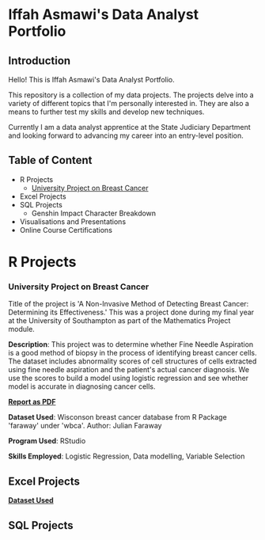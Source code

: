 # Iffah Asmawi's Data Analyst Portfolio

## Introduction
Hello! This is Iffah Asmawi's Data Analyst Portfolio.

This repository is a collection of my data projects. The projects delve into a variety of different topics that I'm personally interested in. They are also a means to further test my skills and develop new techniques.

Currently I am a data analyst apprentice at the State Judiciary Department and looking forward to advancing my career into an entry-level position.

## Table of Content
- R Projects
  - [University Project on Breast Cancer](https://github.com/ifffah/datafolio#university-project-on-breast-cancer)
- Excel Projects
- SQL Projects
  - Genshin Impact Character Breakdown
- Visualisations and Presentations
- Online Course Certifications
# R Projects

### University Project on Breast Cancer
Title of the project is 'A Non-Invasive Method of Detecting Breast Cancer: Determining its Effectiveness.' This was a project done during my final year at the University of Southampton as part of the Mathematics Project module. 

**Description**: This project was to determine whether Fine Needle Aspiration is a good method of biopsy in the process of identifying breast cancer cells. The dataset includes abnormality scores of cell structures of cells extracted using fine needle aspiration and the patient's actual cancer diagnosis. We use the scores to build a model using logistic regression and see whether model is accurate in diagnosing cancer cells.

[**Report as PDF**](https://github.com/ifffah/datafolio/blob/28efedd7219534d256e2e58edbe457ce041bd560/A%20Non-Invasive%20Method%20of%20Detecting%20Breast%20Cancer_%20Determining%20its%20Effectiveness.pdf)

**Dataset Used**: Wisconson breast cancer database from R Package 'faraway' under 'wbca'. Author: Julian Faraway

**Program Used**: RStudio

**Skills Employed**: Logistic Regression, Data modelling, Variable Selection

## Excel Projects
[**Dataset Used**](https://figshare.com/articles/dataset/KPOP_DATA_xlsx/12093648/2)

## SQL Projects

